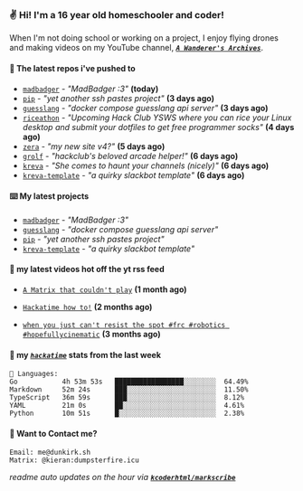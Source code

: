 ### ✌️ Hi! I'm a 16 year old homeschooler and coder!

When I'm not doing school or working on a project, I enjoy flying drones and making videos on my YouTube channel, [**_`A Wanderer's Archives`_**](https://youtube.com/@wanderer.archives).

#### 👷 The latest repos i've pushed to

- [`madbadger`](https://github.com/kcoderhtml/madbadger) - _"MadBadger :3"_ **(today)**
- [`pip`](https://github.com/kcoderhtml/pip) - _"yet another ssh pastes project"_ **(3 days ago)**
- [`guesslang`](https://github.com/kcoderhtml/guesslang) - _"docker compose guesslang api server"_ **(3 days ago)**
- [`riceathon`](https://github.com/hackclub/riceathon) - _"Upcoming Hack Club YSWS where you can rice your Linux desktop and submit your dotfiles to get free programmer socks"_ **(4 days ago)**
- [`zera`](https://github.com/kcoderhtml/zera) - _"my new site v4?"_ **(5 days ago)**
- [`grolf`](https://github.com/kcoderhtml/grolf) - _"hackclub's beloved arcade helper!"_ **(6 days ago)**
- [`kreva`](https://github.com/kcoderhtml/kreva) - _"She comes to haunt your channels (nicely)"_ **(6 days ago)**
- [`kreva-template`](https://github.com/kcoderhtml/kreva-template) - _"a quirky slackbot template"_ **(6 days ago)**

#### ⌨️ My latest projects

- [`madbadger`](https://github.com/kcoderhtml/madbadger) - _"MadBadger :3"_
- [`guesslang`](https://github.com/kcoderhtml/guesslang) - _"docker compose guesslang api server"_
- [`pip`](https://github.com/kcoderhtml/pip) - _"yet another ssh pastes project"_
- [`kreva-template`](https://github.com/kcoderhtml/kreva-template) - _"a quirky slackbot template"_

#### 🍿 my latest videos hot off the yt rss feed

- [`A Matrix that couldn't play`](https://www.youtube.com/watch?v=NodwjZF7uZw) **(1 month ago)**

- [`Hackatime how to!`](https://www.youtube.com/watch?v=eKoD9yyr1To) **(2 months ago)**

- [`when you just can't resist the spot #frc #robotics #hopefullycinematic`](https://www.youtube.com/watch?v=Y7SZ_TDleGM) **(3 months ago)**



#### 📡 my [_`hackatime`_](https://waka.hackclub.com) stats from the last week

```text
💾 Languages:
Go           4h 53m 53s   █████████████████░░░░░░░░  64.49%
Markdown     52m 24s      ███░░░░░░░░░░░░░░░░░░░░░░  11.50%
TypeScript   36m 59s      ███░░░░░░░░░░░░░░░░░░░░░░  8.12%
YAML         21m 0s       ██░░░░░░░░░░░░░░░░░░░░░░░  4.61%
Python       10m 51s      █░░░░░░░░░░░░░░░░░░░░░░░░  2.38%
```

#### 📮 Want to Contact me?

```text
Email: me@dunkirk.sh
Matrix: @kieran:dumpsterfire.icu
```

_readme auto updates on the hour via [**`kcoderhtml/markscribe`**](https://github.com/kcoderhtml/markscribe)_
